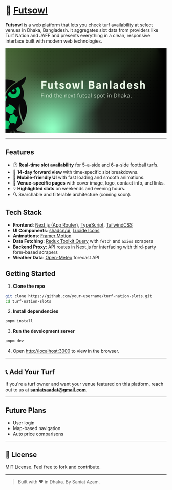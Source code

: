 # 🔗 [Futsowl](https://futsowl.vercel.app)

**Futsowl** is a web platform that lets you check turf availability at select venues in Dhaka, Bangladesh. It aggregates slot data from providers like Turf Nation and JAFF and presents everything in a clean, responsive interface built with modern web technologies.


![Futsowl interface](public/cover.png)

---

##  Features

- 🕐 **Real-time slot availability** for 5-a-side and 6-a-side football turfs.
- 📆 **14-day forward view** with time-specific slot breakdowns.
- 📱 **Mobile-friendly UI** with fast loading and smooth animations.
- 📍 **Venue-specific pages** with cover image, logo, contact info, and links.
- 💡 **Highlighted slots** on weekends and evening hours.
- 🔍 Searchable and filterable architecture (coming soon).

##  Tech Stack

- **Frontend**: [Next.js (App Router)](https://nextjs.org/), [TypeScript](https://www.typescriptlang.org/), [TailwindCSS](https://tailwindcss.com/)
- **UI Components**: [shadcn/ui](https://ui.shadcn.com/), [Lucide Icons](https://lucide.dev/)
- **Animations**: [Framer Motion](https://www.framer.com/motion/)
- **Data Fetching**: [Redux Toolkit Query](https://redux-toolkit.js.org/rtk-query/overview) with `fetch` and `axios` scrapers
- **Backend Proxy**: API routes in Next.js for interfacing with third-party form-based scrapers
- **Weather Data**: [Open-Meteo](https://open-meteo.com/) forecast API


## Getting Started

1. **Clone the repo**

```bash
git clone https://github.com/your-username/turf-nation-slots.git
cd turf-nation-slots
```

2. **Install dependencies**

```bash
pnpm install
```

3. **Run the development server**

```bash
pnpm dev
```

4. Open [http://localhost:3000](http://localhost:3000) to view in the browser.

---


## 📞 Add Your Turf

If you're a turf owner and want your venue featured on this platform, reach out to us at **saniatsaadat@gmail.com**.

---

## Future Plans

- User login
- Map-based navigation
- Auto price comparisons

---

## 📄 License

MIT License. Feel free to fork and contribute.

---

> Built with ❤️ in Dhaka. By Saniat Azam.
